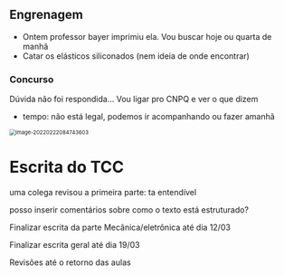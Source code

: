 ## Engrenagem

* Ontem professor bayer imprimiu ela. Vou buscar hoje ou quarta de manhã
* Catar os elásticos siliconados (nem ideia de onde encontrar)

### Concurso

Dúvida não foi respondida... Vou ligar pro CNPQ e ver o que dizem

* tempo: não está legal, podemos ir acompanhando ou fazer amanhã

<img src="C:\Users\eugen\AppData\Roaming\Typora\typora-user-images\image-20220222084743603.png" alt="image-20220222084743603" style="zoom:67%;" />

#### 

# Escrita do TCC

uma colega revisou a primeira parte: ta entendível



posso inserir comentários sobre como o texto está estruturado?

Finalizar escrita da parte Mecânica/eletrônica até dia 12/03

Finalizar escrita geral até dia 19/03

Revisões até o retorno das aulas

